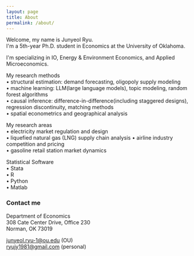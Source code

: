 ```yaml
---
layout: page
title: About
permalink: /about/
---
```


Welcome, my name is Junyeol Ryu.  
I'm a 5th-year Ph.D. student in Economics at the University of Oklahoma.

I'm specializing in IO, Energy & Environment Economics, and Applied Microeconomics.


My research methods  
• structural estimation: demand forecasting, oligopoly supply modeling  
• machine learning: LLM(large language models), topic modeling, random forest algorithms  
• causal inference: difference-in-difference(including staggered designs), regression discontinuity, matching methods  
• spatial econometrics and geographical analysis  


My research areas  
• electricity market regulation and design  
• liquefied natural gas (LNG) supply chain analysis
• airline industry competition and pricing  
• gasoline retail station market dynamics  


Statistical Software  
• Stata  
• R  
• Python  
• Matlab  


### Contact me

Department of Economics  
308 Cate Center Drive, Office 230  
Norman, OK 73019  

junyeol.ryu-1@ou.edu  (OU)  
ryujy1981@gmail.com  (personal)  

